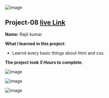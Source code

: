 ![image](https://img.shields.io/badge/project-8-red)

## Project-08  [live Link](https://project-1.netlify.app/)

**Name:** Rajit kumar

**What I learned in this project**:

  - Learnd every basic things about html and css.


**The project took ***5 Hours*** to complete.** 

![image](https://img.shields.io/badge/INeuron-LearnCodeOnline-brightgreen)

![image](https://img.shields.io/badge/Full%20stack%20JS%20bootcamp-Hitesh%20Chaudhary-lightgrey)

![image](https://github.com/Rajit909/Html-project-8/8.png)
